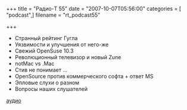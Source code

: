 +++
title = "Радио-T 55"
date = "2007-10-07T05:56:00"
categories = [ "podcast",]
filename = "rt_podcast55"

+++

- Странный рейтинг Гугла
- Уязвимости и улучшения от него-же
- Свежий OpenSuse 10.3
- Революционный телевизор и новый Zune
- notMac vs .Mac
- Стив не понимает ...
- OpenSource против коммерческого софта + ответ MS
- Эпловые слухи о разном
- Вопросы наших слушателей

[аудио](https://cdn.radio-t.com/rt_podcast55.mp3)
<audio src="https://cdn.radio-t.com/rt_podcast55.mp3" preload="none"></audio>